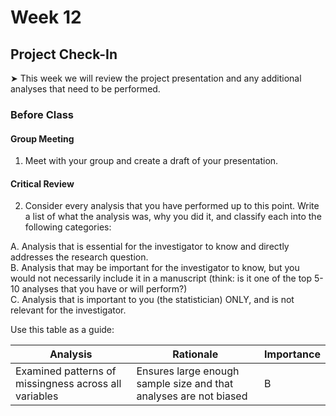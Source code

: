 # Week 12

##  Project Check-In

&#x27A4; This week we will review the project presentation and any additional analyses that need to be performed.

### Before Class

#### Group Meeting

1. Meet with your group and create a draft of your presentation.

#### Critical Review

2. Consider every analysis that you have performed up to this point. Write a list of what the analysis was, why you did it, and classify each into the following categories: <br />

A. Analysis that is essential for the investigator to know and directly addresses the research question. <br />
B. Analysis that may be important for the investigator to know, but you would not necessarily include it in a manuscript (think: is it one of the top 5-10 analyses that you have or will perform?) <br />
C. Analysis that is important to you (the statistician) ONLY, and is not relevant for the investigator. <br />

Use this table as a guide:  

| Analysis | Rationale | Importance |
| -------- | --------- | ---------- |
|Examined patterns of missingness across all variables | Ensures large enough sample size and that analyses are not biased | B |